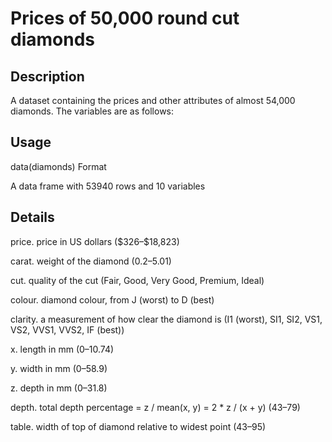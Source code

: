 # Prices of 50,000 round cut diamonds

## Description

A dataset containing the prices and other attributes of almost 54,000 diamonds. The variables are as follows:

## Usage

data(diamonds)
Format

A data frame with 53940 rows and 10 variables

## Details

price. price in US dollars (\$326–\$18,823)

carat. weight of the diamond (0.2–5.01)

cut. quality of the cut (Fair, Good, Very Good, Premium, Ideal)

colour. diamond colour, from J (worst) to D (best)

clarity. a measurement of how clear the diamond is (I1 (worst), SI1, SI2, VS1, VS2, VVS1, VVS2, IF (best))

x. length in mm (0–10.74)

y. width in mm (0–58.9)

z. depth in mm (0–31.8)

depth. total depth percentage = z / mean(x, y) = 2 * z / (x + y) (43–79)

table. width of top of diamond relative to widest point (43–95)
